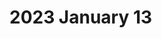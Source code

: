 # 2023 January 13

<script setup>
    import bjjBelt from '../../../components/bjj-belt.vue'
    import urlDate from '../../../components/url-date.vue'
</script>

<url-date></url-date>
<bjj-belt imageWidth="200" beltLevel="0" stripeCount="0"></bjj-belt>